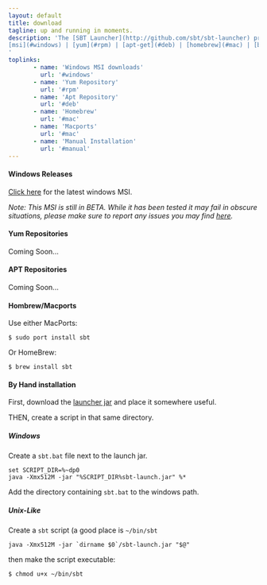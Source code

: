 ```yaml
---
layout: default
title: download
tagline: up and running in moments.
description: 'The [SBT Launcher](http://github.com/sbt/sbt-launcher) project contains a set of native packages for use in your operating system. <br/>&nbsp;<br/>
[msi](#windows) | [yum](#rpm) | [apt-get](#deb) | [homebrew](#mac) | [by hand](#manual)
'
toplinks:
       - name: 'Windows MSI downloads'
         url: '#windows'
       - name: 'Yum Repository'
         url: '#rpm'
       - name: 'Apt Repository'
         url: '#deb'
       - name: 'Homebrew'
         url: '#mac'
       - name: 'Macports'
         url: '#mac'
       - name: 'Manual Installation'
         url: '#manual'
---
```


#### Windows Releases ####
<a id="windows" label="windows"></a>

[Click here](http://typesafe.artifactoryonline.com/typesafe/windows-releases/org/scalasbt/sbt/0.11.2/sbt.msi) for the latest windows MSI.

*Note: This MSI is still in BETA.  While it has been tested it may fail in obscure situations, please make sure to report any issues you may find [here](https://github.com/sbt/sbt-launcher-package/issues).*


#### Yum Repositories ####

<a id="rpm" label="rpm"></a>

Coming Soon...

#### APT Repositories ####

<a id="deb" label="deb"></a>

Coming Soon...

#### Hombrew/Macports ####

<a id="mac" label="mac"></a>

Use either MacPorts:

    $ sudo port install sbt

Or HomeBrew:

    $ brew install sbt

#### By Hand installation ####

<a id="manual" label="manual"></a>

First, download the [launcher jar](http://typesafe.artifactoryonline.com/typesafe/ivy-releases/org.scala-tools.sbt/sbt-launch/0.11.2/sbt-launch.jar) and place it somewhere useful.

THEN, create a script in that same directory.

##### Windows #####

Create a `sbt.bat` file next to the launch jar.

    set SCRIPT_DIR=%~dp0
    java -Xmx512M -jar "%SCRIPT_DIR%sbt-launch.jar" %*

Add the directory containing `sbt.bat` to the windows path.

##### Unix-Like #####

Create a `sbt` script (a good place is `~/bin/sbt`

    java -Xmx512M -jar `dirname $0`/sbt-launch.jar "$@"

then make the script executable:

    $ chmod u+x ~/bin/sbt


